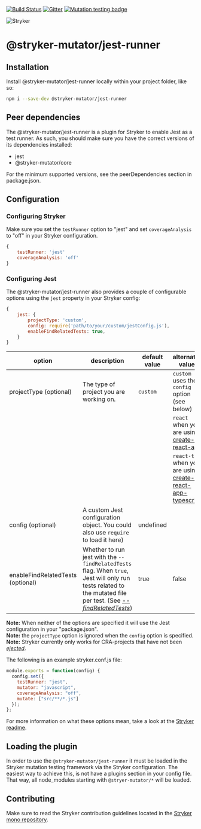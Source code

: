 [![Build Status](https://github.com/stryker-mutator/stryker/workflows/CI/badge.svg)](https://github.com/stryker-mutator/stryker/actions?query=workflow%3ACI+branch%3Amaster)
[![Gitter](https://badges.gitter.im/stryker-mutator/stryker.svg)](https://gitter.im/stryker-mutator/stryker?utm_source=badge&utm_medium=badge&utm_campaign=pr-badge)
[![Mutation testing badge](https://badge.stryker-mutator.io/github.com/stryker-mutator/@stryker-mutator/jest-runner/master)](https://stryker-mutator.github.io)

![Stryker](https://github.com/stryker-mutator/stryker/raw/master/stryker-80x80.png)

# @stryker-mutator/jest-runner

## Installation
Install @stryker-mutator/jest-runner locally within your project folder, like so:

```bash
npm i --save-dev @stryker-mutator/jest-runner
```

## Peer dependencies
The @stryker-mutator/jest-runner is a plugin for Stryker to enable Jest as a test runner. As such, you should make sure you have the correct versions of its dependencies installed:

- jest
- @stryker-mutator/core

For the minimum supported versions, see the peerDependencies section in package.json.

## Configuration

### Configuring Stryker
Make sure you set the `testRunner` option to "jest" and set `coverageAnalysis` to "off" in your Stryker configuration.

```javascript
{
    testRunner: 'jest'
    coverageAnalysis: 'off'
}
```

### Configuring Jest
The @stryker-mutator/jest-runner also provides a couple of configurable options using the `jest` property in your Stryker config:

```javascript
{
    jest: {
        projectType: 'custom',
        config: require('path/to/your/custom/jestConfig.js'),
        enableFindRelatedTests: true,
    }
}
```

| option | description | default value | alternative values |
|----|----|----|---|
| projectType (optional) | The type of project you are working on. | `custom` | `custom` uses the `config` option (see below)|
| | | | `react` when you are using [create-react-app](https://github.com/facebook/create-react-app) |
| | | | `react-ts` when you are using [create-react-app-typescript](https://github.com/wmonk/create-react-app-typescript) |
| config (optional) | A custom Jest configuration object. You could also use `require` to load it here) | undefined | |
| enableFindRelatedTests (optional) | Whether to run jest with the `--findRelatedTests` flag. When `true`, Jest will only run tests related to the mutated file per test. (See [_--findRelatedTests_](https://jestjs.io/docs/en/cli.html#findrelatedtests-spaceseparatedlistofsourcefiles))  | true | false |

**Note:** When neither of the options are specified it will use the Jest configuration in your "package.json". \
**Note:** the `projectType` option is ignored when the `config` option is specified.
**Note:** Stryker currently only works for CRA-projects that have not been [_ejected_](https://github.com/facebook/create-react-app/blob/master/packages/react-scripts/template/README.md#npm-run-eject).

The following is an example stryker.conf.js file:

```javascript
module.exports = function(config) {
  config.set({
    testRunner: "jest",
    mutator: "javascript",
    coverageAnalysis: "off",
    mutate: ["src/**/*.js"]
  });
};
```

For more information on what these options mean, take a look at the [Stryker readme](https://github.com/stryker-mutator/stryker/tree/master/packages/stryker#readme).

## Loading the plugin
In order to use the `@stryker-mutator/jest-runner` it must be loaded in the Stryker mutation testing framework via the Stryker configuration. The easiest way to achieve this, is not have a plugins section in your config file. That way, all node_modules starting with `@stryer-mutator/*` will be loaded.

## Contributing
Make sure to read the Stryker contribution guidelines located in the [Stryker mono repository](https://github.com/stryker-mutator/stryker/blob/master/CONTRIBUTING.md).
